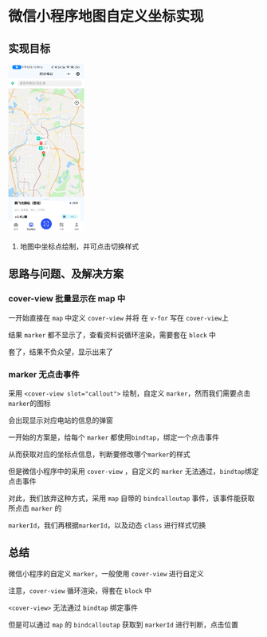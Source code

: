 # 微信小程序地图自定义坐标实现

## 实现目标

<img src="./assets/微信小程序地图自定义坐标实现/ca932565a59987bd09a0f6c87fa119b-1709624510485-3.jpg" alt="ca932565a59987bd09a0f6c87fa119b" style="zoom: 33%;" />	

1. 地图中坐标点绘制，并可点击切换样式



## 思路与问题、及解决方案

### cover-view 批量显示在 map 中

一开始直接在 `map` 中定义 `cover-view` 并将 在 `v-for` 写在 `cover-view`上



结果 `marker` 都不显示了，查看资料说循环渲染，需要套在 `block` 中



套了，结果不负众望，显示出来了



### marker 无点击事件

采用 `<cover-view slot="callout">` 绘制，自定义 `marker`，然而我们需要点击`marker`的图标

会出现显示对应电站的信息的弹窗



一开始的方案是，给每个 `marker` 都使用`bindtap`，绑定一个点击事件

从而获取对应的坐标点信息，判断要修改哪个`marker`的样式



但是微信小程序中的采用 `cover-view` ，自定义的 `marker` 无法通过，`bindtap`绑定点击事件



对此，我们放弃这种方式，采用 `map` 自带的 `bindcalloutap` 事件，该事件能获取所点击 `marker` 的

`markerId`，我们再根据`markerId`，以及动态 `class` 进行样式切换



## 总结

微信小程序的自定义 `marker`，一般使用 `cover-view` 进行自定义

注意，`cover-view` 循环渲染，得套在 `block` 中

`<cover-view>` 无法通过 `bindtap` 绑定事件

但是可以通过 `map` 的 `bindcalloutap` 获取到 `markerId` 进行判断，点击位置